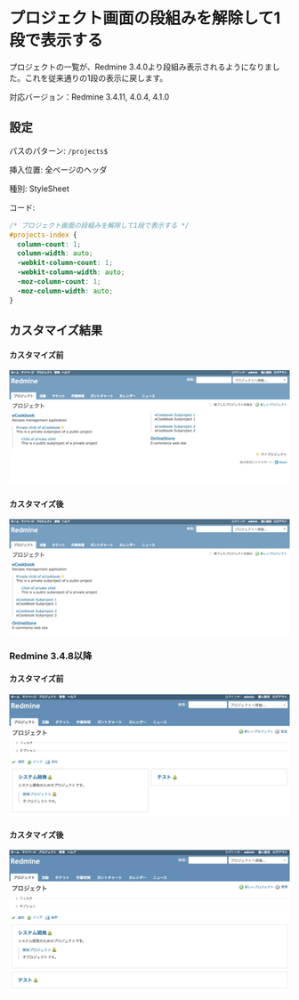 # プロジェクト画面の段組みを解除して1段で表示する

プロジェクトの一覧が、Redmine 3.4.0より段組み表示されるようになりました。これを従来通りの1段の表示に戻します。

対応バージョン：Redmine 3.4.11, 4.0.4, 4.1.0

## 設定

パスのパターン: `/projects$`

挿入位置: 全ページのヘッダ

種別: StyleSheet

コード:

``` css
/* プロジェクト画面の段組みを解除して1段で表示する */
#projects-index {
  column-count: 1;
  column-width: auto;
  -webkit-column-count: 1;
  -webkit-column-width: auto;
  -moz-column-count: 1;
  -moz-column-width: auto;
}
```

## カスタマイズ結果

#### カスタマイズ前

![](before@2x.png)

#### カスタマイズ後

![](after@2x.png)

### Redmine 3.4.8以降

#### カスタマイズ前

![](new-before@2x.png)

#### カスタマイズ後

![](new-after@2x.png)

